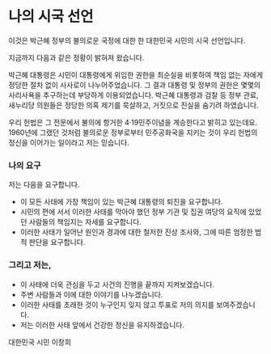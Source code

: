 # 나의 시국 선언

이것은 박근혜 정부의 불의로운 국정에 대한 한 대한민국 시민의 시국 선언입니다.

지금까지 다음과 같은 정황이 밝혀져 왔습니다.

박근혜 대통령은 시민이 대통령에게 위임한 권한을 최순실을 비롯하여 책임 없는 자에게 정당한 절차 없이 사사로이 나누어주었습니다.
그 결과 대통령 및 정부의 권한은 몇몇의 사리사욕을 추구하는데 부당하게 이용되었습니다.
박근혜 대통령과 검찰 등 정부 관료, 새누리당 의원들은 정당한 의혹 제기를 묵살하고, 거짓으로 진실을 숨기려 하였습니다.

우리 헌법은 그 전문에서 불의에 항거한 4·19민주이념을 계승한다고 밝히고 있는데요. 
1960년에 그랬던 것처럼 불의로운 정부로부터 민주공화국을 지키는 것이 우리 헌법의 정신을 이어가는 일이라고 저는 믿습니다.

### 나의 요구

저는 다음을 요구합니다. 

* 이 모든 사태에 가장 책임이 있는 박근혜 대통령의 퇴진을 요구합니다.
* 시민의 편에 서서 이러한 사태를 막아야 했던 정부 기관 및 집권 여당의 요직에 있었던 사람들의 책임지는 자세를 요구합니다.
* 이러한 사태가 일어난 원인과 경과에 대한 철저한 진상 조사와, 그에 따른 엄정한 법적 판단을 요구합니다.


### 그리고 저는, 

* 이 사태에 더욱 관심을 두고 사건의 진행을 끝까지 지켜보겠습니다.
* 주변 사람들과 이에 대한 이야기를 나누겠습니다. 
* 이러한 사태를 초래한 것이 누구인지 잊지 않고 투표로 저의 의지를 보여주겠습니다.
* 저는 이러한 사태 앞에서 건강한 정신을 유지하겠습니다.

대한민국 시민
이창희
